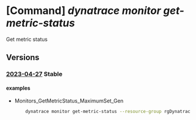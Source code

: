 # [Command] _dynatrace monitor get-metric-status_

Get metric status

## Versions

### [2023-04-27](/Resources/mgmt-plane/L3N1YnNjcmlwdGlvbnMve30vcmVzb3VyY2Vncm91cHMve30vcHJvdmlkZXJzL2R5bmF0cmFjZS5vYnNlcnZhYmlsaXR5L21vbml0b3JzL3t9L2dldG1ldHJpY3N0YXR1cw==/2023-04-27.xml) **Stable**

<!-- mgmt-plane /subscriptions/{}/resourcegroups/{}/providers/dynatrace.observability/monitors/{}/getmetricstatus 2023-04-27 -->

#### examples

- Monitors_GetMetricStatus_MaximumSet_Gen
    ```bash
        dynatrace monitor get-metric-status --resource-group rgDynatrace --monitor-name fhcjxnxumkdlgpwanewtkdnyuz
    ```
